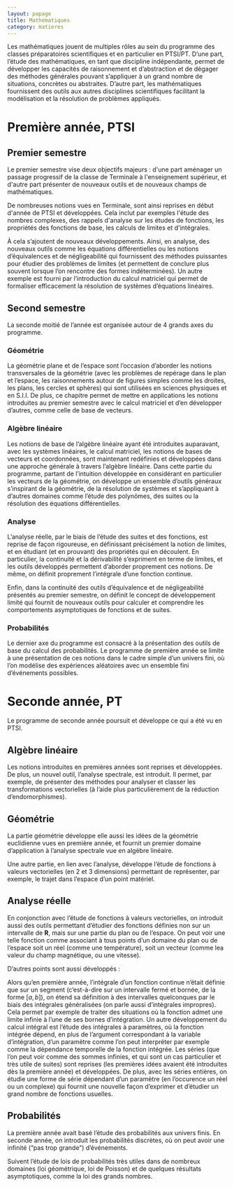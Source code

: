 ```yaml
---
layout: papage
title: Mathématiques
category: matieres
---
```


<!-- # Introduction -->

Les mathématiques jouent de multiples rôles au sein du programme des classes préparatoires scientifiques et en particulier en PTSI/PT. D’une part, l’étude des mathématiques, en tant que discipline indépendante, permet de développer les capacités de raisonnement et d’abstraction et de dégager des méthodes générales pouvant s’appliquer à un grand nombre de situations, concrètes ou abstraites. D’autre part, les mathématiques fournissent des outils aux autres disciplines scientifiques facilitant la modélisation et la résolution de problèmes appliqués.

# Première année, PTSI

## Premier semestre

Le premier semestre vise deux objectifs majeurs : d'une part aménager un passage progressif de la classe de Terminale à l'enseignement supérieur, et d'autre part présenter de nouveaux outils et de nouveaux champs de mathématiques.

De nombreuses notions vues en Terminale, sont ainsi reprises en début d'année de PTSI et développées. Cela inclut par exemples l'étude des nombres complexes, des rappels d'analyse sur les études de fonctions, les propriétés des fonctions de base, les calculs de limites et d'intégrales.

À cela s’ajoutent de nouveaux développements. Ainsi, en analyse, des nouveaux outils comme les équations différentielles ou les notions d’équivalences et de négligeabilité qui fournissent des méthodes puissantes pour étudier des problèmes de limites (et permettent de conclure plus souvent lorsque l’on rencontre des formes indéterminées). Un autre exemple est fourni par l’introduction du calcul matriciel qui permet de formaliser efficacement la résolution de systèmes d’équations linéaires.

## Second semestre

La seconde moitié de l’année est organisée autour de 4 grands axes du programme.

### Géométrie

La géométrie plane et de l’espace sont l’occasion d’aborder les notions transversales de la géométrie (avec les problèmes de repérage dans le plan et l’espace, les raisonnements autour de figures simples comme les droites, les plans, les cercles et sphères) qui sont utilisées en sciences physiques et en S.I.I. De plus, ce chapitre permet de mettre en applications les notions introduites au premier semestre avec le calcul matriciel et d’en développer d’autres, comme celle de base de vecteurs.

### Algèbre linéaire

Les notions de base de l’algèbre linéaire ayant été introduites auparavant, avec les systèmes linéaires, le calcul matriciel, les notions de bases de vecteurs et coordonnées, sont maintenant redéfinies et développées dans une approche générale à travers l’algèbre linéaire. Dans cette partie du programme, partant de l’intuition développée en considérant en particulier les vecteurs de la géométrie, on développe un ensemble d’outils généraux s’inspirant de la géométrie, de la résolution de systèmes et s’appliquant à d’autres domaines comme l’étude des polynômes, des suites ou la résolution des équations différentielles.

### Analyse

L’analyse réelle, par le biais de l’étude des suites et des fonctions, est reprise de façon rigoureuse, en définissant précisément la notion de limites, et en étudiant (et en prouvant) des propriétés qui en découlent. En particulier, la continuité et la dérivabilité s’expriment en terme de limites, et les outils développés permettent d’aborder proprement ces notions. De même, on définit proprement l’intégrale d’une fonction continue.

Enfin, dans la continuité des outils d’équivalence et de négligeabilité présentés au premier semestre, on définit le concept de développement limité qui fournit de nouveaux outils pour calculer et comprendre les comportements asymptotiques de fonctions et de suites.

### Probabilités

Le dernier axe du programme est consacré à la présentation des outils de base du calcul des probabilités. Le programme de première année se limite à une présentation de ces notions dans le cadre simple d’un univers fini, où l’on modélise des expériences aléatoires avec un ensemble fini d’événements possibles.

# Seconde année, PT

Le programme de seconde année poursuit et développe ce qui a été vu en PTSI.

## Algèbre linéaire

Les notions introduites en premières années sont reprises et développées. De plus, un nouvel outil, l’analyse spectrale, est introduit. Il permet, par exemple, de présenter des méthodes pour analyser et classer les transformations vectorielles (à l’aide plus particulièrement de la réduction d’endomorphismes).

## Géométrie

La partie géométrie développe elle aussi les idées de la géométrie euclidienne vues en première année, et fournit un premier domaine d’application à l’analyse spectrale vue en algèbre linéaire.

Une autre partie, en lien avec l’analyse, développe l’étude de fonctions à valeurs vectorielles (en 2 et 3 dimensions) permettant de représenter, par exemple, le trajet dans l’espace d’un point matériel.

## Analyse réelle

En conjonction avec l’étude de fonctions à valeurs vectorielles, on introduit aussi des outils permettant d’étudier des fonctions définies non sur un intervalle de $\mathbf R$, mais sur une partie du plan ou de l’espace. On peut voir une telle fonction comme associant à tous points d’un domaine du plan ou de l’espace soit un réel (comme une température), soit un vecteur (comme lea valeur du champ magnétique, ou une vitesse).

D’autres points sont aussi développés :

Alors qu’en première année, l’intégrale d’un fonction continue n’était définie que sur un segment (c’est-à-dire sur un intervalle fermé et bornée, de la forme $[a,b]$), on étend sa définition à des intervalles quelconques par le biais des intégrales généralisées (on parle aussi d’intégrales impropres). Cela permet par exemple de traiter des situations où la fonction admet une limite infinie à l’une de ses bornes d’intégration.
Un autre développement du calcul intégral est l’étude des intégrales à paramètres, où la fonction intégrée dépend, en plus de l’argument correspondant à la variable d’intégration, d’un paramètre comme l’on peut interpréter par exemple comme la dépendance temporelle de la fonction intégrée.
Les séries (que l’on peut voir comme des sommes infinies, et qui sont un cas particulier et très utile de suites) sont reprises (les premières idées avaient été introduites dès la première année) et développées. De plus, avec les séries entières, on étudie une forme de série dépendant d’un paramètre (en l’occurence un réel ou un complexe) qui fournit une nouvelle façon d’exprimer et d’étudier un grand nombre de fonctions usuelles.

## Probabilités

La première année avait basé l’étude des probabilités aux univers finis. En seconde année, on introduit les probabilités discrètes, où on peut avoir une infinité (“pas trop grande”) d’événements.

Suivent l’étude de lois de probabilités très utiles dans de nombreux domaines (loi géométrique, loi de Poisson) et de quelques résultats asymptotiques, comme la loi des grands nombres.
